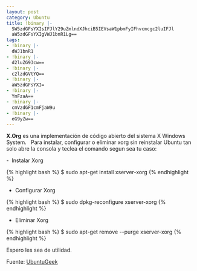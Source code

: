 ```yaml
---
layout: post
category: Ubuntu
title: !binary |-
  SW5zdGFsYXIsIFJlY29uZmlndXJhciB5IEVsaW1pbmFyIFhvcmcgc2luIFJl
  aW5zdGFsYXIgVWJ1bnR1Lg==
tags:
- !binary |-
  dWJ1bnR1
- !binary |-
  d2luZG93cw==
- !binary |-
  c2lzdGVtYQ==
- !binary |-
  aW5zdGFsYXI=
- !binary |-
  YmFzaA==
- !binary |-
  cmVzdGF1cmFjaW9u
- !binary |-
  eG9yZw==
---
```

<strong>X.Org</strong> es una implementación de código abierto del sistema X Windows System.   Para instalar, configurar o eliminar xorg sin reinstalar Ubuntu tan solo abre la consola y teclea el comando segun sea tu caso:

-  Instalar Xorg

{% highlight bash %}
$ sudo apt-get install xserver-xorg
{% endhighlight %}

- Configurar Xorg

{% highlight bash %}
$ sudo dpkg-reconfigure xserver-xorg
{% endhighlight %}

- Eliminar Xorg

{% highlight bash %}
$ sudo apt-get remove --purge xserver-xorg
{% endhighlight %}

Espero les sea de utilidad.

Fuente: <a href="http://www.ubuntugeek.com/ubuntu-tiphow-to-removeinstall-and-reconfigure-xorg-without-reinstalling-ubuntu.html" target="_blank">UbuntuGeek</a>
